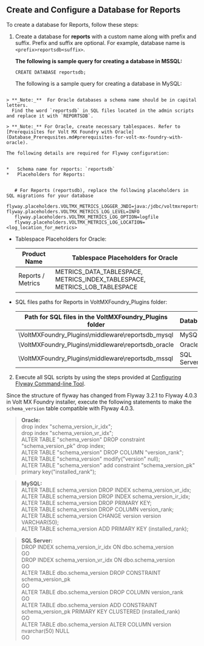                              

Create and Configure a Database for Reports
-------------------------------------------

To create a database for Reports, follow these steps:

1.  Create a database for **reports** with a custom name along with prefix and suffix. Prefix and suffix are optional. For example, database name is `<prefix>reportsdb<suffix>`.
    
    **The following is sample query for creating a database in MSSQL:**
    
    `CREATE DATABASE reportsdb;`
    
    The following is a sample query for creating a database in MySQL:
    
```CREATE DATABASE \`<DBNAME>\` DEFAULT CHARACTER SET utf8 COLLATE utf8\_unicode\_ci;
```
    
    > **_Note:_**  For Oracle databases a schema name should be in capital letters.  
      Find the word `reportsdb` in SQL files located in the admin scripts and replace it with `REPORTSDB`.
    
    > **_Note:_** For Oracle, create necessary tablespaces. Refer to [Prerequisites for Volt MX Foundry with Oracle](Database_Prerequsites.md#prerequisites-for-volt-mx-foundry-with-oracle).
    
    The following details are required for Flyway configuration:
    
    
    *   Schema name for reports: `reportsdb`
    *   Placeholders for Reports:
 ```

    # For Reports (reportsdb), replace the following placeholders in SQL migrations for your database
    flyway.placeholders.VOLTMX_METRICS_LOGGER_JNDI=java:/jdbc/voltmxreports flyway.placeholders.VOLTMX_METRICS_LOG_LEVEL=INFO
    flyway.placeholders.VOLTMX_METRICS_LOG_OPTION=logfile
    flyway.placeholders.VOLTMX_METRICS_LOG_LOCATION=<log_location_for_metrics> 
```
    
  *   Tablespace Placeholders for Oracle:
        
         | Product Name | Tablespace Placeholders for Oracle |
         | --- | --- |
         | Reports / Metrics | METRICS\_DATA\_TABLESPACE, METRICS\_INDEX\_TABLESPACE, METRICS\_LOB\_TABLESPACE |
        
  *   SQL files paths for Reports in VoltMXFoundry\_Plugins folder:
        
        | Path for SQL files in the VoltMXFoundry\_Plugins folder | Database | Component |
        | --- | --- | --- |
        | \\VoltMXFoundry\_Plugins\\middleware\\reportsdb\_mysql | MySQL | ReportsDB   |
        | \\VoltMXFoundry\_Plugins\\middleware\\reportsdb\_oracle | Oracle |
        | \\VoltMXFoundry\_Plugins\\middleware\\reportsdb\_mssql | SQL Server |
        
2.  Execute all SQL scripts by using the steps provided at [Configuring Flyway Command-line Tool](FlywayNew.md).
    
    

Since the structure of flyway has changed from Flyway 3.2.1 to Flyway 4.0.3 in Volt MX Foundry installer, execute the following statements to make the `schema_version` table compatible with Flyway 4.0.3.

>**Oracle:**  
drop index "schema\_version\_ir\_idx";  
drop index "schema\_version\_vr\_idx";  
ALTER TABLE "schema\_version" DROP constraint "schema\_version\_pk" drop index;  
ALTER TABLE "schema\_version" DROP COLUMN "version\_rank";  
ALTER TABLE "schema\_version" modify("version" null);  
ALTER TABLE "schema\_version" add constraint "schema\_version\_pk" primary key("installed\_rank");  
  
>**MySQL:**  
ALTER TABLE schema\_version DROP INDEX schema\_version\_vr\_idx;  
ALTER TABLE schema\_version DROP INDEX schema\_version\_ir\_idx;  
ALTER TABLE schema\_version DROP PRIMARY KEY;  
ALTER TABLE schema\_version DROP COLUMN version\_rank;  
ALTER TABLE schema\_version CHANGE version version VARCHAR(50);  
ALTER TABLE schema\_version ADD PRIMARY KEY (installed\_rank);  
  
  
>**SQL Server:**  
DROP INDEX schema\_version\_ir\_idx ON dbo.schema\_version  
GO  
DROP INDEX schema\_version\_vr\_idx ON dbo.schema\_version  
GO  
ALTER TABLE dbo.schema\_version DROP CONSTRAINT schema\_version\_pk  
GO  
ALTER TABLE dbo.schema\_version DROP COLUMN version\_rank  
GO  
ALTER TABLE dbo.schema\_version ADD CONSTRAINT schema\_version\_pk PRIMARY KEY CLUSTERED (installed\_rank)  
GO  
ALTER TABLE dbo.schema\_version ALTER COLUMN version nvarchar(50) NULL  
GO
